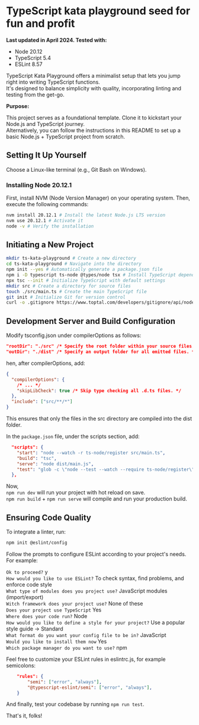 # TypeScript kata playground seed for fun and profit


**Last updated in April 2024. Tested with:**

- Node 20.12
- TypeScript 5.4
- ESLint 8.57

TypeScript Kata Playground offers a minimalist setup that lets you jump right into writing TypeScript functions.  
It's designed to balance simplicity with quality, incorporating linting and testing from the get-go.



**Purpose:**

This project serves as a foundational template. Clone it to kickstart your Node.js and TypeScript journey.  
Alternatively, you can follow the instructions in this README to set up a basic Node.js + TypeScript project from scratch.

## Setting It Up Yourself

Choose a Linux-like terminal (e.g., Git Bash on Windows).

### Installing Node 20.12.1

First, install NVM (Node Version Manager) on your operating system. Then, execute the following commands:
```sh
nvm install 20.12.1 # Install the latest Node.js LTS version
nvm use 20.12.1 # Activate it
node -v # Verify the installation
```

## Initiating a New Project

```sh
mkdir ts-kata-playground # Create a new directory
cd ts-kata-playground # Navigate into the directory
npm init --yes # Automatically generate a package.json file
npm i -D typescript ts-node @types/node tsx # Install TypeScript dependencies
npx tsc --init # Initialize TypeScript with default settings
mkdir src # Create a directory for source files
touch ./src/main.ts # Create the main TypeScript file
git init # Initialize Git for version control
curl -o .gitignore https://www.toptal.com/developers/gitignore/api/node # Generate a .gitignore file for Node projects
```

## Development Server and Build Configuration

Modify tsconfig.json under compilerOptions as follows:

```json
"rootDir": "./src" /* Specify the root folder within your source files. */,
"outDir": "./dist" /* Specify an output folder for all emitted files. */,
 ```

hen, after compilerOptions, add:

```json
{
  "compilerOptions": {
    /* ... */
    "skipLibCheck": true /* Skip type checking all .d.ts files. */
  },
  "include": ["src/**/*"]
}

```
This ensures that only the files in the src directory are compiled into the dist folder.

In the `package.json` file, under the scripts section, add:
```json
  "scripts": {
    "start": "node --watch -r ts-node/register src/main.ts",
    "build": "tsc",
    "serve": "node dist/main.js",
    "test": "glob -c \"node --test --watch --require ts-node/register\" \"./src/**/*.ts\""
  },
```

Now,  
`npm run dev`  will run your project with hot reload on save.  
`npm run build` + `npm run serve` will compile and run your production build.


## Ensuring Code Quality

To integrate a linter, run:
```sh
npm init @eslint/config
```

Follow the prompts to configure ESLint according to your project's needs. For example:

`Ok to proceed?` y  
`How would you like to use ESLint?` To check syntax, find problems, and enforce code style  
`What type of modules does you project use?` JavaScript modules (import/export)  
`Witch framework does your project use?` None of these  
`Does your project use TypeScript` Yes  
`Where does your code run?` Node  
`How would you like to define a style for your project?` Use a popular style guide -> Standard  
`What format do you want your config file to be in?` JavaScript  
`Would you like to install them now` Yes  
`Which package manager do you want to use?` npm  

Feel free to customize your ESLint rules in eslintrc.js, for example semicolons:
```json
    "rules": {
        "semi": ["error", "always"],
        "@typescript-eslint/semi": ["error", "always"],
    }
```

And finally, test your codebase by running `npm run test`.

That's it, folks!